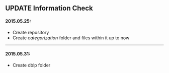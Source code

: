 ## UPDATE Information Check

#### 2015.05.25:

* Create repository
* Create *categorization* folder and files within it up to now

---

#### 2015.05.31:

* Create dblp folder
